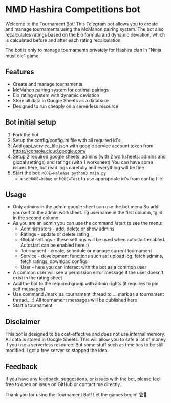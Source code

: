 # NMD Hashira Competitions bot

Welcome to the Tournament Bot! This Telegram bot allows you to create and manage tournaments using the McMahon pairing
system.
The bot also recalculates ratings based on the Elo formula and dynamic deviation, which is calculated before and after
each rating recalculation.

The bot is only to manage tournaments privately for Hashira clan in "Ninja must die" game.

## Features

* Create and manage tournaments
* McMahon pairing system for optimal pairings
* Elo rating system with dynamic deviation
* Store all data in Google Sheets as a database
* Designed to run cheaply on a serverless resource

## Bot initial setup

1. Fork the bot
2. Setup the config/config.ini file with all required id's
3. Add gapi_service_file.json with google service account token from https://console.cloud.google.com/
4. Setup 2 required google sheets: admins (with 2 worksheets: admins and global settings) and ratings (with 1 worksheet)
   You can have some issues here, but read logs carefully and everything will be fine
5. Start the bot: `MODE=Release python3 main.py`
    * use `MODE=Debug` or `MODE=Test` to use appropriate id's from config file

## Usage

* Only admins in the admin google sheet can use the bot menu
  So add yourself to the admin worksheet. Tg username in the first column, tg id in the second column.
* As you are an admin you can use the command /start to see the menu:
    * Administrators - add, delete or show admins
    * Ratings - update or delete rating
    * Global settings - these settings will be used when autostart enabled. Autostart can be enabled here :)
    * Tournament - create, schedule or manage current tournament
    * Service - development functions such as: upload log, fetch admins, fetch ratings, download configs
    * User - here you can interact with the bot as a common user
* A common user will see a permission error message if the user doesn't exist in the rating sheet
* Add the bot to the required group with admin rights (it requires to pin self messages)
* Use command /mark_as_tournament_thread to ... mark as a tournament thread... :)
  All tournament messages will be published here
* Start a tournament

## Disclaimer

This bot is designed to be cost-effective and does not use internal memory.
All data is stored in Google Sheets. This will allow you to safe a lot of money if you use a serverless resource.
But some stuff such as time has to be still modified. I got a free server so stopped the idea.

## Feedback

If you have any feedback, suggestions, or issues with the bot, please feel free to open an issue on GitHub or contact me
directly.

Thank you for using the Tournament Bot! Let the games begin! 🏆🤖
